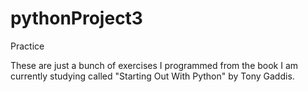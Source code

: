 # pythonProject3
Practice

These are just a bunch of exercises I programmed from the book I am currently studying called "Starting Out With Python" by Tony Gaddis.
